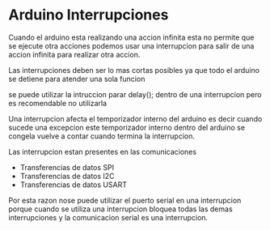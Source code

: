 # Arduino Interrupciones
Cuando el arduino esta realizando una accion infinita esta no permite que se ejecute otra acciones podemos usar una interrupcion para salir de una accion infinita para realizar otra accion.

Las interrupciones deben ser lo mas cortas posibles ya que todo el arduino se detiene para atender una sola funcion

se puede utilizar la intruccion  parar delay(); dentro de una interrupcion pero es recomendable no utilizarla 

Una interrupcion afecta el temporizador interno del arduino es decir cuando sucede una excepcion este temporizador interno dentro del arduino se congela vuelve a contar cuando termina la interrupcion.

Las interrupcion estan presentes en las comunicaciones

* Transferencias de datos SPI
* Transferencias de datos I2C
* Transferencias de datos USART

Por esta razon nose puede utilizar el puerto serial en una interrupcion porque cuando se utiliza una interrupcion bloquea todas las demas interrupciones y la comunicacion serial es una interrupcion.

